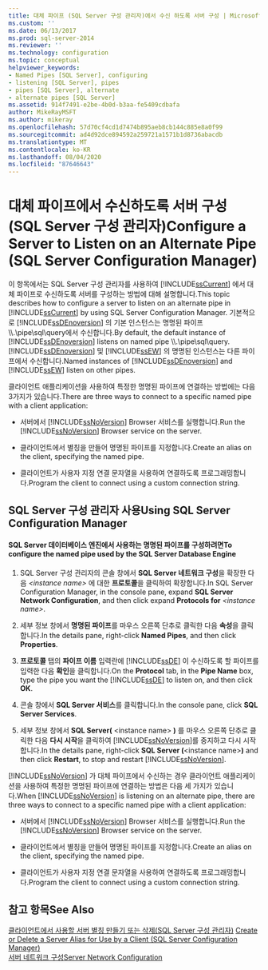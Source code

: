 ```yaml
---
title: 대체 파이프 (SQL Server 구성 관리자)에서 수신 하도록 서버 구성 | Microsoft Docs
ms.custom: ''
ms.date: 06/13/2017
ms.prod: sql-server-2014
ms.reviewer: ''
ms.technology: configuration
ms.topic: conceptual
helpviewer_keywords:
- Named Pipes [SQL Server], configuring
- listening [SQL Server], pipes
- pipes [SQL Server], alternate
- alternate pipes [SQL Server]
ms.assetid: 914f7491-e2be-4b0d-b3aa-fe5409cdbafa
author: MikeRayMSFT
ms.author: mikeray
ms.openlocfilehash: 57d70cf4cd1d7474b895aeb8cb144c885e8a0f99
ms.sourcegitcommit: ad4d92dce894592a259721a1571b1d8736abacdb
ms.translationtype: MT
ms.contentlocale: ko-KR
ms.lasthandoff: 08/04/2020
ms.locfileid: "87646643"
---
```

# <a name="configure-a-server-to-listen-on-an-alternate-pipe-sql-server-configuration-manager"></a><span data-ttu-id="e922c-102">대체 파이프에서 수신하도록 서버 구성(SQL Server 구성 관리자)</span><span class="sxs-lookup"><span data-stu-id="e922c-102">Configure a Server to Listen on an Alternate Pipe (SQL Server Configuration Manager)</span></span>
  <span data-ttu-id="e922c-103">이 항목에서는 SQL Server 구성 관리자를 사용하여 [!INCLUDE[ssCurrent](../../includes/sscurrent-md.md)] 에서 대체 파이프로 수신하도록 서버를 구성하는 방법에 대해 설명합니다.</span><span class="sxs-lookup"><span data-stu-id="e922c-103">This topic describes how to configure a server to listen on an alternate pipe in [!INCLUDE[ssCurrent](../../includes/sscurrent-md.md)] by using SQL Server Configuration Manager.</span></span> <span data-ttu-id="e922c-104">기본적으로 [!INCLUDE[ssDEnoversion](../../includes/ssdenoversion-md.md)] 의 기본 인스턴스는 명명된 파이프 \\\\.\pipe\sql\query에서 수신합니다.</span><span class="sxs-lookup"><span data-stu-id="e922c-104">By default, the default instance of [!INCLUDE[ssDEnoversion](../../includes/ssdenoversion-md.md)] listens on named pipe \\\\.\pipe\sql\query.</span></span> <span data-ttu-id="e922c-105">[!INCLUDE[ssDEnoversion](../../includes/ssdenoversion-md.md)] 및 [!INCLUDE[ssEW](../../includes/ssew-md.md)] 의 명명된 인스턴스는 다른 파이프에서 수신합니다.</span><span class="sxs-lookup"><span data-stu-id="e922c-105">Named instances of [!INCLUDE[ssDEnoversion](../../includes/ssdenoversion-md.md)] and [!INCLUDE[ssEW](../../includes/ssew-md.md)] listen on other pipes.</span></span>  
  
 <span data-ttu-id="e922c-106">클라이언트 애플리케이션을 사용하여 특정한 명명된 파이프에 연결하는 방법에는 다음 3가지가 있습니다.</span><span class="sxs-lookup"><span data-stu-id="e922c-106">There are three ways to connect to a specific named pipe with a client application:</span></span>  
  
-   <span data-ttu-id="e922c-107">서버에서 [!INCLUDE[ssNoVersion](../../includes/ssnoversion-md.md)] Browser 서비스를 실행합니다.</span><span class="sxs-lookup"><span data-stu-id="e922c-107">Run the [!INCLUDE[ssNoVersion](../../includes/ssnoversion-md.md)] Browser service on the server.</span></span>  
  
-   <span data-ttu-id="e922c-108">클라이언트에서 별칭을 만들어 명명된 파이프를 지정합니다.</span><span class="sxs-lookup"><span data-stu-id="e922c-108">Create an alias on the client, specifying the named pipe.</span></span>  
  
-   <span data-ttu-id="e922c-109">클라이언트가 사용자 지정 연결 문자열을 사용하여 연결하도록 프로그래밍합니다.</span><span class="sxs-lookup"><span data-stu-id="e922c-109">Program the client to connect using a custom connection string.</span></span>  
  
##  <a name="using-sql-server-configuration-manager"></a><a name="SSMSProcedure"></a> <span data-ttu-id="e922c-110">SQL Server 구성 관리자 사용</span><span class="sxs-lookup"><span data-stu-id="e922c-110">Using SQL Server Configuration Manager</span></span>  
  
#### <a name="to-configure-the-named-pipe-used-by-the-sql-server-database-engine"></a><span data-ttu-id="e922c-111">SQL Server 데이터베이스 엔진에서 사용하는 명명된 파이프를 구성하려면</span><span class="sxs-lookup"><span data-stu-id="e922c-111">To configure the named pipe used by the SQL Server Database Engine</span></span>  
  
1.  <span data-ttu-id="e922c-112">SQL Server 구성 관리자의 콘솔 창에서 **SQL Server 네트워크 구성**을 확장한 다음 *\<instance name>* 에 대한 **프로토콜**을 클릭하여 확장합니다.</span><span class="sxs-lookup"><span data-stu-id="e922c-112">In SQL Server Configuration Manager, in the console pane, expand **SQL Server Network Configuration**, and then click expand **Protocols for** *\<instance name>*.</span></span>  
  
2.  <span data-ttu-id="e922c-113">세부 정보 창에서 **명명된 파이프**를 마우스 오른쪽 단추로 클릭한 다음 **속성**을 클릭합니다.</span><span class="sxs-lookup"><span data-stu-id="e922c-113">In the details pane, right-click **Named Pipes**, and then click **Properties**.</span></span>  
  
3.  <span data-ttu-id="e922c-114">**프로토콜** 탭의 **파이프 이름** 입력란에 [!INCLUDE[ssDE](../../includes/ssde-md.md)] 이 수신하도록 할 파이프를 입력한 다음 **확인**을 클릭합니다.</span><span class="sxs-lookup"><span data-stu-id="e922c-114">On the **Protocol** tab, in the **Pipe Name** box, type the pipe you want the [!INCLUDE[ssDE](../../includes/ssde-md.md)] to listen on, and then click **OK**.</span></span>  
  
4.  <span data-ttu-id="e922c-115">콘솔 창에서 **SQL Server 서비스**를 클릭합니다.</span><span class="sxs-lookup"><span data-stu-id="e922c-115">In the console pane, click **SQL Server Services**.</span></span>  
  
5.  <span data-ttu-id="e922c-116">세부 정보 창에서 **SQL Server(** \<instance name> **)** 를 마우스 오른쪽 단추로 클릭한 다음 **다시 시작**을 클릭하여 [!INCLUDE[ssNoVersion](../../includes/ssnoversion-md.md)]를 중지하고 다시 시작합니다.</span><span class="sxs-lookup"><span data-stu-id="e922c-116">In the details pane, right-click **SQL Server (**\<instance name>**)** and then click **Restart**, to stop and restart [!INCLUDE[ssNoVersion](../../includes/ssnoversion-md.md)].</span></span>  
  
 <span data-ttu-id="e922c-117">[!INCLUDE[ssNoVersion](../../includes/ssnoversion-md.md)] 가 대체 파이프에서 수신하는 경우 클라이언트 애플리케이션을 사용하여 특정한 명명된 파이프에 연결하는 방법은 다음 세 가지가 있습니다.</span><span class="sxs-lookup"><span data-stu-id="e922c-117">When [!INCLUDE[ssNoVersion](../../includes/ssnoversion-md.md)] is listening on an alternate pipe, there are three ways to connect to a specific named pipe with a client application:</span></span>  
  
-   <span data-ttu-id="e922c-118">서버에서 [!INCLUDE[ssNoVersion](../../includes/ssnoversion-md.md)] Browser 서비스를 실행합니다.</span><span class="sxs-lookup"><span data-stu-id="e922c-118">Run the [!INCLUDE[ssNoVersion](../../includes/ssnoversion-md.md)] Browser service on the server.</span></span>  
  
-   <span data-ttu-id="e922c-119">클라이언트에서 별칭을 만들어 명명된 파이프를 지정합니다.</span><span class="sxs-lookup"><span data-stu-id="e922c-119">Create an alias on the client, specifying the named pipe.</span></span>  
  
-   <span data-ttu-id="e922c-120">클라이언트가 사용자 지정 연결 문자열을 사용하여 연결하도록 프로그래밍합니다.</span><span class="sxs-lookup"><span data-stu-id="e922c-120">Program the client to connect using a custom connection string.</span></span>  
  
## <a name="see-also"></a><span data-ttu-id="e922c-121">참고 항목</span><span class="sxs-lookup"><span data-stu-id="e922c-121">See Also</span></span>  
 <span data-ttu-id="e922c-122">[클라이언트에서 사용할 서버 별칭 만들기 또는 삭제&#40;SQL Server 구성 관리자&#41;](create-or-delete-a-server-alias-for-use-by-a-client.md) </span><span class="sxs-lookup"><span data-stu-id="e922c-122">[Create or Delete a Server Alias for Use by a Client &#40;SQL Server Configuration Manager&#41;](create-or-delete-a-server-alias-for-use-by-a-client.md) </span></span>  
 [<span data-ttu-id="e922c-123">서버 네트워크 구성</span><span class="sxs-lookup"><span data-stu-id="e922c-123">Server Network Configuration</span></span>](server-network-configuration.md)  
  
  
